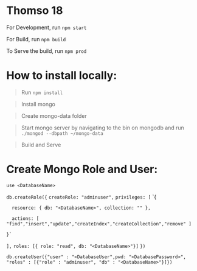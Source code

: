 # Thomso 18

For Development, run `npm start`

For Build, run `npm build`

To Serve the build, run `npm prod`

# How to install locally:
  > Run `npm install`

  > Install mongo

  > Create mongo-data folder

  > Start mongo server by navigating to the bin on mongodb and run `./mongod --dbpath ~/mongo-data`

  > Build and Serve

# Create Mongo Role and User:

`use <DatabaseName>`

`db.createRole({`
  `createRole: "adminuser",`
  `privileges: [`
    `{

      resource: { db: "<DatabaseName>", collection: "" },

      actions: [ "find","insert","update","createIndex","createCollection","remove" ]

    }`
  `],`
  `roles: [{ role: "read", db: "<DatabaseName>"}]`
`})`

`db.createUser({"user" : "<DatabaseUser",pwd: "<DatabasePassword>", "roles" : [{"role" : "adminuser", "db" : "<DatabaseName>"}]})`
